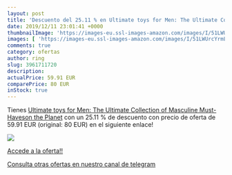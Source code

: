 ```yaml
---
layout: post
title: 'Descuento del 25.11 % en Ultimate toys for Men: The Ultimate Coll'
date: 2019/12/11 23:01:41 +0000
thumbnailImage: 'https://images-eu.ssl-images-amazon.com/images/I/51LWUrcYrmL._SL200_.jpg'
images: [ 'https://images-eu.ssl-images-amazon.com/images/I/51LWUrcYrmL._SL200_.jpg' ]
comments: true
category: ofertas
author: ring
slug: 3961711720
description:
actualPrice: 59.91 EUR
comparePrice: 80 EUR
inStock: true
---
```


Tienes [Ultimate toys for Men: The Ultimate Collection of Masculine Must-Haveson the Planet](https://www.amazon.com/dp/3961711720/?tag=redken08-20) con un 25.11 % de descuento con precio de oferta de 59.91 EUR (original: 80 EUR) en el siguiente enlace!

[![](https://images-eu.ssl-images-amazon.com/images/I/51LWUrcYrmL._SL200_.jpg)](https://www.amazon.com/dp/3961711720/?tag=redken08-20)

[Accede a la oferta!!](https://www.amazon.com/dp/3961711720/?tag=redken08-20)

[Consulta otras ofertas en nuestro canal de telegram](https://t.me/s/ofertas25)
